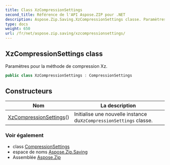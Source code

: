 ```yaml
---
title: Class XzCompressionSettings
second_title: Référence de l'API Aspose.ZIP pour .NET
description: Aspose.Zip.Saving.XzCompressionSettings classe. Paramètres pour la méthode de compression Xz.
type: docs
weight: 650
url: /fr/net/aspose.zip.saving/xzcompressionsettings/
---
```

## XzCompressionSettings class

Paramètres pour la méthode de compression Xz.

```csharp
public class XzCompressionSettings : CompressionSettings
```

## Constructeurs

| Nom | La description |
| --- | --- |
| [XzCompressionSettings](xzcompressionsettings/)() | Initialise une nouvelle instance du`XzCompressionSettings` classe. |

### Voir également

* class [CompressionSettings](../compressionsettings/)
* espace de noms [Aspose.Zip.Saving](../../aspose.zip.saving/)
* Assemblée [Aspose.Zip](../../)


